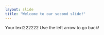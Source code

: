 ```yaml
---
layout: slide
title: "Welcome to our second slide!"
---
```

Your text222222
Use the left arrow to go back!

